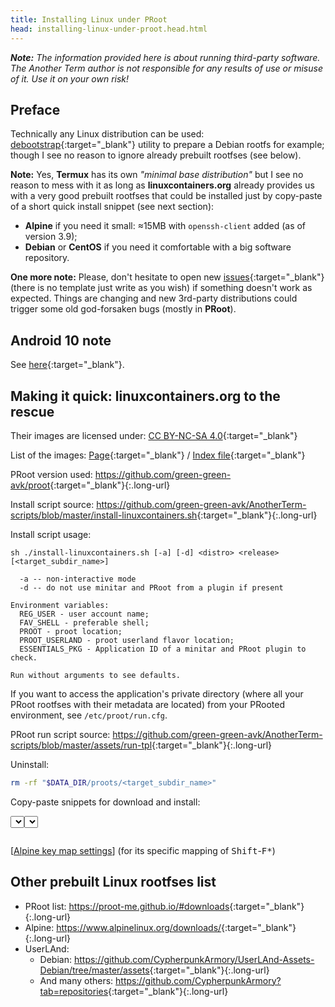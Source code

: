```yaml
---
title: Installing Linux under PRoot
head: installing-linux-under-proot.head.html
---
```

***Note:** The information provided here is about running third-party software.
The Another Term author is not responsible for any results of use or misuse of it.
Use it on your own risk!*

## Preface

Technically any Linux distribution can be used:
[debootstrap](https://wiki.debian.org/Debootstrap){:target="_blank"} utility to prepare a Debian rootfs for example;
though I see no reason to ignore already prebuilt rootfses (see below).

**Note:** Yes, **Termux** has its own *"minimal base distribution"* but I see no reason to mess with it
as long as **linuxcontainers.org** already provides us with a very good prebuilt rootfses
that could be installed just by copy-paste of a short quick install snippet (see next section):
* **Alpine** if you need it small: ≈15MB with `openssh-client` added (as of version 3.9);
* **Debian** or **CentOS** if you need it comfortable with a big software repository.

**One more note:** Please, don't hesitate to open new [issues](https://github.com/green-green-avk/AnotherTerm/issues){:target="_blank"}
(there is no template just write as you wish) if something doesn't work as expected.
Things are changing and new 3rd-party distributions could trigger some old god-forsaken bugs (mostly in **PRoot**).

## Android&nbsp;10 note

See [here](local-shell-w-x.html#main_content){:target="_blank"}.

## Making it quick: linuxcontainers.org to the rescue

Their images are licensed under: [CC BY-NC-SA 4.0](https://creativecommons.org/licenses/by-nc-sa/4.0/){:target="_blank"}

List of the images: [Page](https://us.images.linuxcontainers.org/){:target="_blank"} / [Index file](https://us.images.linuxcontainers.org/meta/1.0/index-user){:target="_blank"}

PRoot version used: <https://github.com/green-green-avk/proot>{:target="_blank"}{:.long-url}

Install script source: <https://github.com/green-green-avk/AnotherTerm-scripts/blob/master/install-linuxcontainers.sh>{:target="_blank"}{:.long-url}

Install script usage:
```
sh ./install-linuxcontainers.sh [-a] [-d] <distro> <release> [<target_subdir_name>]

  -a -- non-interactive mode
  -d -- do not use minitar and PRoot from a plugin if present

Environment variables:
  REG_USER - user account name;
  FAV_SHELL - preferable shell;
  PROOT - proot location;
  PROOT_USERLAND - proot userland flavor location;
  ESSENTIALS_PKG - Application ID of a minitar and PRoot plugin to check.

Run without arguments to see defaults.
```

If you want to access the application's private directory (where all your PRoot rootfses with their metadata are located) from your PRooted environment, see `/etc/proot/run.cfg`.

PRoot run script source: <https://github.com/green-green-avk/AnotherTerm-scripts/blob/master/assets/run-tpl>{:target="_blank"}{:.long-url}

Uninstall:
```sh
rm -rf "$DATA_DIR/proots/<target_subdir_name>"
```

Copy-paste snippets for download and install:

<div>
<select id="distro" class="btn"></select><select id="version" class="btn"></select>
<pre id="arches" style="display: inline-block; margin: 0; vertical-align: middle; white-space: pre-wrap;"></pre>
<pre id="snippet" class="clipboard"></pre>
</div>

[[Alpine key map settings](termkeymap:/v2?4489=%1B%5B15%3B2~&448b=%1B%5B18%3B2~&4485=%1BO2P&488=%1BO2S&48b=%1B%5B18%3B2~&48a=%1B%5B17%3B2~&487=%1BO2R&4487=%1BO2R&485=%1BO2P&489=%1B%5B15%3B2~&486=%1BO2Q&448a=%1B%5B17%3B2~&4486=%1BO2Q&4488=%1BO2S&name=Alpine)]
(for its specific mapping of <kbd>Shift</kbd>-<kbd>F*</kbd>)

## Other prebuilt Linux rootfses list

* PRoot list: <https://proot-me.github.io/#downloads>{:target="_blank"}{:.long-url}
* Alpine: <https://www.alpinelinux.org/downloads/>{:target="_blank"}{:.long-url}
* UserLAnd:
  * Debian: <https://github.com/CypherpunkArmory/UserLAnd-Assets-Debian/tree/master/assets>{:target="_blank"}{:.long-url}
  * And many others: <https://github.com/CypherpunkArmory?tab=repositories>{:target="_blank"}{:.long-url}
